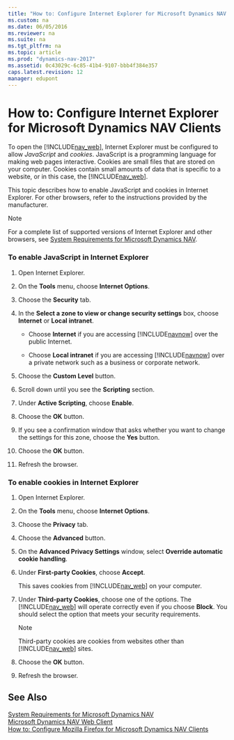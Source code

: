 ```yaml
---
title: "How to: Configure Internet Explorer for Microsoft Dynamics NAV Clients"
ms.custom: na
ms.date: 06/05/2016
ms.reviewer: na
ms.suite: na
ms.tgt_pltfrm: na
ms.topic: article
ms.prod: "dynamics-nav-2017"
ms.assetid: 0c43029c-6c85-41b4-9107-bbb4f384e357
caps.latest.revision: 12
manager: edupont
---
```

# How to: Configure Internet Explorer for Microsoft Dynamics NAV Clients
To open the [!INCLUDE[nav_web](includes/nav_web_md.md)], Internet Explorer must be configured to allow *JavaScript* and *cookies*. JavaScript is a programming language for making web pages interactive. Cookies are small files that are stored on your computer. Cookies contain small amounts of data that is specific to a website, or in this case, the [!INCLUDE[nav_web](includes/nav_web_md.md)].  

 This topic describes how to enable JavaScript and cookies in Internet Explorer. For other browsers, refer to the instructions provided by the manufacturer.  

> [!NOTE]  
>  For a complete list of supported versions of Internet Explorer and other browsers, see [System Requirements for Microsoft Dynamics NAV](System-Requirements-for-Microsoft-Dynamics-NAV.md).  

### To enable JavaScript in Internet Explorer  

1.  Open Internet Explorer.  

2.  On the **Tools** menu, choose **Internet Options**.  

3.  Choose the **Security** tab.  

4.  In the **Select a zone to view or change security settings** box, choose **Internet** or **Local intranet**.  

    -   Choose **Internet** if you are accessing [!INCLUDE[navnow](includes/navnow_md.md)] over the public Internet.  

    -   Choose **Local intranet** if you are accessing [!INCLUDE[navnow](includes/navnow_md.md)] over a private network such as a business or corporate network.  

5.  Choose the **Custom Level** button.  

6.  Scroll down until you see the **Scripting** section.  

7.  Under **Active Scripting**, choose **Enable**.  

8.  Choose the **OK** button.  

9. If you see a confirmation window that asks whether you want to change the settings for this zone, choose the **Yes** button.  

10. Choose the **OK** button.  

11. Refresh the browser.  

### To enable cookies in Internet Explorer  

1.  Open Internet Explorer.  

2.  On the **Tools** menu, choose **Internet Options**.  

3.  Choose the **Privacy** tab.  

4.  Choose the **Advanced** button.  

5.  On the **Advanced Privacy Settings** window, select **Override automatic cookie handling**.  

6.  Under **First-party Cookies**, choose **Accept**.  

     This saves cookies from [!INCLUDE[nav_web](includes/nav_web_md.md)] on your computer.  

7.  Under **Third-party Cookies**, choose one of the options. The [!INCLUDE[nav_web](includes/nav_web_md.md)] will operate correctly even if you choose **Block**. You should select the option that meets your security requirements.  

    > [!NOTE]  
    >  Third-party cookies are cookies from websites other than [!INCLUDE[nav_web](includes/nav_web_md.md)] sites.  

8.  Choose the **OK** button.  

9. Refresh the browser.  

## See Also  
 [System Requirements for Microsoft Dynamics NAV](System-Requirements-for-Microsoft-Dynamics-NAV.md)   
 [Microsoft Dynamics NAV Web Client](Microsoft-Dynamics-NAV-Web-Client.md)   
 [How to: Configure Mozilla Firefox for Microsoft Dynamics NAV Clients](How-to--Configure-Mozilla-Firefox-for-Microsoft-Dynamics-NAV-Clients.md)
